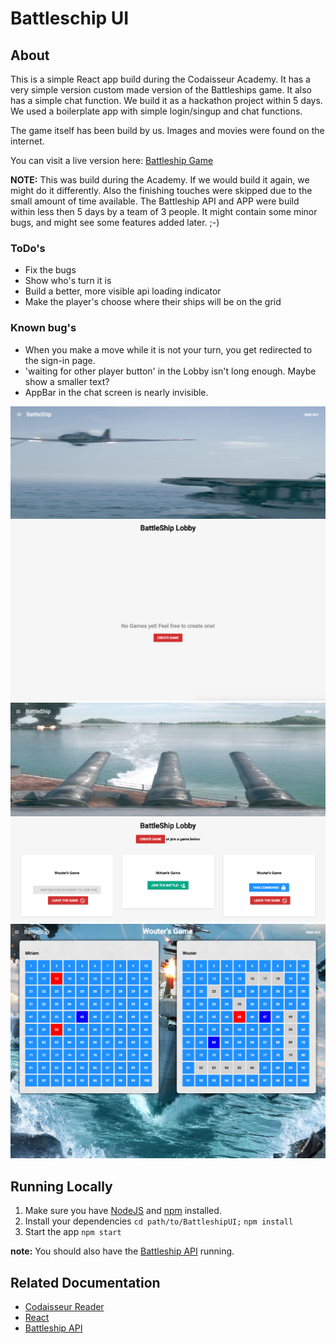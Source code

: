 # Battleschip UI

## About
This is a simple React app build during the Codaisseur Academy. It has a very simple version custom made version of the Battleships game. It also has a simple chat function. We build it as a hackathon project within 5 days. We used a boilerplate app with simple login/singup and chat functions.

The game itself has been build by us. Images and movies were found on the internet.

You can visit a live version here: [Battleship Game](http://battleships-ui.bitballoon.com/)

__NOTE:__ This was build during the Academy. If we would build it again, we might do it differently. Also the finishing touches were skipped due to the small amount of time available. The Battleship API and APP were build within less then 5 days by a team of 3 people. It might contain some minor bugs, and might see some features added later. ;-)

### ToDo's
  * Fix the bugs
  * Show who's turn it is
  * Build a better, more visible api loading indicator
  * Make the player's choose where their ships will be on the grid
### Known bug's
  * When you make a move while it is not your turn, you get redirected to the sign-in page.
  * 'waiting for other player button' in the Lobby isn't long enough. Maybe show a smaller text?
  * AppBar in the chat screen is nearly invisible.

[![](https://github.com/Woulei/BattleshipUI/blob/master/src/assets/screenshots/Screen%20Shot%202017-05-05%20at%2014.30.44.png?raw=true)](https://github.com/Woulei/BattleshipUI/blob/master/src/assets/screenshots/Screen%20Shot%202017-05-05%20at%2014.30.44.png?raw=true)
[![](https://github.com/Woulei/BattleshipUI/blob/master/src/assets/screenshots/Screen%20Shot%202017-05-05%20at%2014.31.51.png?raw=true)](https://github.com/Woulei/BattleshipUI/blob/master/src/assets/screenshots/Screen%20Shot%202017-05-05%20at%2014.31.51.png?raw=true)
[![](https://github.com/Woulei/BattleshipUI/blob/master/src/assets/screenshots/Screen%20Shot%202017-05-05%20at%2014.33.12.png?raw=true)](https://github.com/Woulei/BattleshipUI/blob/master/src/assets/screenshots/Screen%20Shot%202017-05-05%20at%2014.33.12.png?raw=true)

## Running Locally
  1. Make sure you have [NodeJS](https://nodejs.org/) and [npm](https://www.npmjs.com/) installed.
  2. Install your dependencies `cd path/to/BattleshipUI;` `npm install`
  3. Start the app `npm start`

 __note:__ You should also have the [Battleship API](https://github.com/Woulei/BattleshipAPI) running.
 
## Related Documentation
   * [Codaisseur Reader](https://reader.codaisseur.com/courses/advanced-bootcamp-f801cb01-3c56-4975-9610-3c22e8746b97)
   * [React](https://facebook.github.io/react/)
   * [Battleship API](https://github.com/Woulei/BattleshipAPI)
